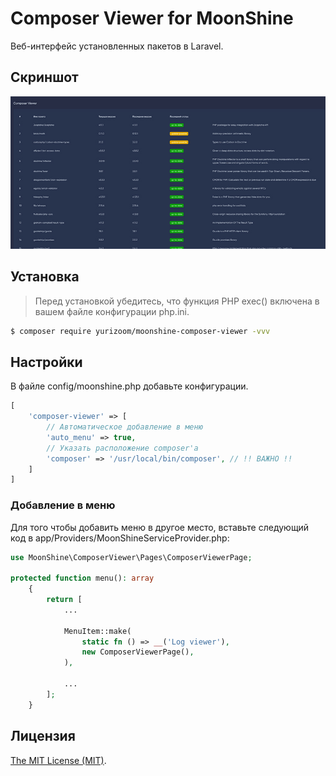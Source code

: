 # Composer Viewer for MoonShine

Веб-интерфейс установленных пакетов в Laravel.

## Скриншот

![wx20170809-165644](https://raw.githubusercontent.com/yurizoom/moonshine-composer-viewer/main/blob/screenshot.jpg)

## Установка

> Перед установкой убедитесь, что функция PHP exec() включена в вашем файле конфигурации php.ini.

```bash
$ composer require yurizoom/moonshine-composer-viewer -vvv
```

## Настройки

В файле config/moonshine.php добавьте конфигурации.

```php
[
    'composer-viewer' => [
        // Автоматическое добавление в меню
        'auto_menu' => true,
        // Указать расположение composer'а
        'composer' => '/usr/local/bin/composer', // !! ВАЖНО !!
    ]
]
```

### Добавление в меню

Для того чтобы добавить меню в другое место, вставьте следующий код в app/Providers/MoonShineServiceProvider.php:
```php
use MoonShine\ComposerViewer\Pages\ComposerViewerPage;

protected function menu(): array
    {
        return [
            ...
            
            MenuItem::make(
                static fn () => __('Log viewer'),
                new ComposerViewerPage(),
            ),
            
            ...
        ];
    }
```

## Лицензия

[The MIT License (MIT)](LICENSE).
